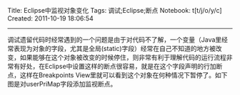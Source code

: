 Title: Eclipse中监视对象变化
Tags: 调试;Eclipse;断点
Notebook: t[t/j/o/y/c]
Created: 2011-10-19 18:06:54

------

调试遗留代码时经常遇到的一个问题是由于对代码不了解，一个变量（Java里经常表现为对象的字段，尤其是全局(static)字段）经常在自己不知道的地方被改变，如果能够在这个对象被改变的时候停住，则非常有利于理解代码的运行流程非常有好处，在Eclipse中设置这样的断点很容易，就是在这个字段声明的行加断点，这样在Breakpoints View里就可以看到这个对象在何种情况下暂停了。如下图是对userPriMap字段添加监视断点。